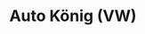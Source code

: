 ---
title: "Auto König (VW)"
url: /guenzburg/auto-koenig-vw-heidenheimer-strasse/
shop: Autohaus
---